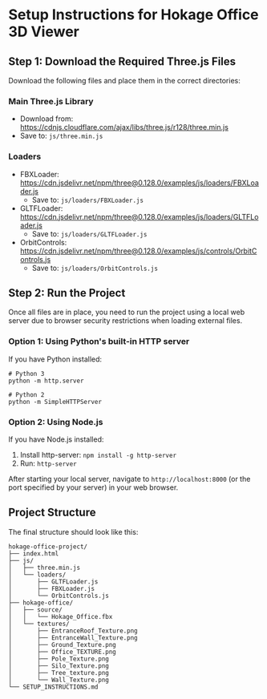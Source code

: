 # Setup Instructions for Hokage Office 3D Viewer

## Step 1: Download the Required Three.js Files

Download the following files and place them in the correct directories:

### Main Three.js Library
- Download from: https://cdnjs.cloudflare.com/ajax/libs/three.js/r128/three.min.js
- Save to: `js/three.min.js`

### Loaders
- FBXLoader: https://cdn.jsdelivr.net/npm/three@0.128.0/examples/js/loaders/FBXLoader.js
  - Save to: `js/loaders/FBXLoader.js`
- GLTFLoader: https://cdn.jsdelivr.net/npm/three@0.128.0/examples/js/loaders/GLTFLoader.js
  - Save to: `js/loaders/GLTFLoader.js`
- OrbitControls: https://cdn.jsdelivr.net/npm/three@0.128.0/examples/js/controls/OrbitControls.js
  - Save to: `js/loaders/OrbitControls.js`

## Step 2: Run the Project

Once all files are in place, you need to run the project using a local web server due to browser security restrictions when loading external files.

### Option 1: Using Python's built-in HTTP server
If you have Python installed:

```
# Python 3
python -m http.server

# Python 2
python -m SimpleHTTPServer
```

### Option 2: Using Node.js
If you have Node.js installed:
1. Install http-server: `npm install -g http-server`
2. Run: `http-server`

After starting your local server, navigate to `http://localhost:8000` (or the port specified by your server) in your web browser.

## Project Structure
The final structure should look like this:
```
hokage-office-project/
├── index.html
├── js/
│   ├── three.min.js
│   └── loaders/
│       ├── GLTFLoader.js
│       ├── FBXLoader.js
│       └── OrbitControls.js
├── hokage-office/
│   ├── source/
│   │   └── Hokage_Office.fbx
│   └── textures/
│       ├── EntranceRoof_Texture.png
│       ├── EntranceWall_Texture.png
│       ├── Ground_Texture.png
│       ├── Office_TEXTURE.png
│       ├── Pole_Texture.png
│       ├── Silo_Texture.png
│       ├── Tree_texture.png
│       └── Wall_Texture.png
└── SETUP_INSTRUCTIONS.md 